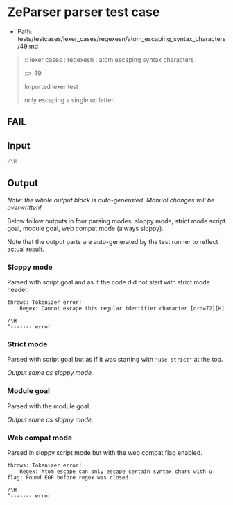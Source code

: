 # ZeParser parser test case

- Path: tests/testcases/lexer_cases/regexesn/atom_escaping_syntax_characters/49.md

> :: lexer cases : regexesn : atom escaping syntax characters
>
> ::> 49
>
> Imported lexer test
>
> only escaping a single uc letter

## FAIL

## Input

`````js
/\H
`````

## Output

_Note: the whole output block is auto-generated. Manual changes will be overwritten!_

Below follow outputs in four parsing modes: sloppy mode, strict mode script goal, module goal, web compat mode (always sloppy).

Note that the output parts are auto-generated by the test runner to reflect actual result.

### Sloppy mode

Parsed with script goal and as if the code did not start with strict mode header.

`````
throws: Tokenizer error!
    Regex: Cannot escape this regular identifier character [ord=72][H]

/\H
^------- error
`````

### Strict mode

Parsed with script goal but as if it was starting with `"use strict"` at the top.

_Output same as sloppy mode._

### Module goal

Parsed with the module goal.

_Output same as sloppy mode._

### Web compat mode

Parsed in sloppy script mode but with the web compat flag enabled.

`````
throws: Tokenizer error!
    Regex: Atom escape can only escape certain syntax chars with u-flag; Found EOF before regex was closed

/\H
^------- error
`````

